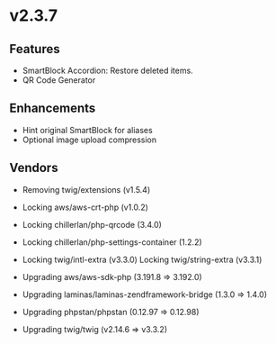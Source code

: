 # v2.3.7

## Features

- SmartBlock Accordion: Restore deleted items.
- QR Code Generator

## Enhancements

- Hint original SmartBlock for aliases
- Optional image upload compression

## Vendors

- Removing twig/extensions (v1.5.4)


- Locking aws/aws-crt-php (v1.0.2)
- Locking chillerlan/php-qrcode (3.4.0)
- Locking chillerlan/php-settings-container (1.2.2)
- Locking twig/intl-extra (v3.3.0)
  Locking twig/string-extra (v3.3.1)

- Upgrading aws/aws-sdk-php (3.191.8 => 3.192.0)
- Upgrading laminas/laminas-zendframework-bridge (1.3.0 => 1.4.0)
- Upgrading phpstan/phpstan (0.12.97 => 0.12.98)
- Upgrading twig/twig (v2.14.6 => v3.3.2)